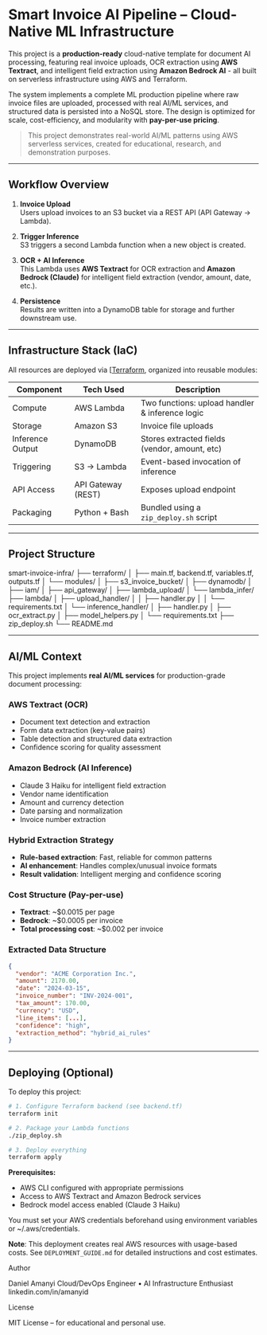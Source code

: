 # Smart Invoice AI Pipeline – Cloud-Native ML Infrastructure

This project is a **production-ready** cloud-native template for document AI processing, featuring real invoice uploads, OCR extraction using **AWS Textract**, and intelligent field extraction using **Amazon Bedrock AI** - all built on serverless infrastructure using AWS and Terraform.

The system implements a complete ML production pipeline where raw invoice files are uploaded, processed with real AI/ML services, and structured data is persisted into a NoSQL store. The design is optimized for scale, cost-efficiency, and modularity with **pay-per-use pricing**.

>  This project demonstrates real-world AI/ML patterns using AWS serverless services, created for educational, research, and demonstration purposes.

---

## Workflow Overview

1. **Invoice Upload**  
   Users upload invoices to an S3 bucket via a REST API (API Gateway → Lambda).

2. **Trigger Inference**  
   S3 triggers a second Lambda function when a new object is created.

3. **OCR + AI Inference**  
   This Lambda uses **AWS Textract** for OCR extraction and **Amazon Bedrock (Claude)** for intelligent field extraction (vendor, amount, date, etc.).

4. **Persistence**  
   Results are written into a DynamoDB table for storage and further downstream use.

---

## Infrastructure Stack (IaC)

All resources are deployed via [[Terraform](https://www.terraform.io/](https://github.com/DanielAmanyi/smart-invoice-infra/tree/main/terraform)), organized into reusable modules:

| Component         | Tech Used              | Description                                      |
|------------------|------------------------|--------------------------------------------------|
| Compute          | AWS Lambda             | Two functions: upload handler & inference logic |
| Storage          | Amazon S3              | Invoice file uploads                             |
| Inference Output | DynamoDB               | Stores extracted fields (vendor, amount, etc)    |
| Triggering       | S3 → Lambda            | Event-based invocation of inference              |
| API Access       | API Gateway (REST)     | Exposes upload endpoint                          |
| Packaging        | Python + Bash          | Bundled using a `zip_deploy.sh` script           |

---

## Project Structure

smart-invoice-infra/
├── terraform/
│ ├── main.tf, backend.tf, variables.tf, outputs.tf
│ └── modules/
│ ├── s3_invoice_bucket/
│ ├── dynamodb/
│ ├── iam/
│ ├── api_gateway/
│ ├── lambda_upload/
│ └── lambda_infer/
├── lambda/
│ ├── upload_handler/
│ │ ├── handler.py
│ │ └── requirements.txt
│ └── inference_handler/
│ ├── handler.py
│ ├── ocr_extract.py
│ ├── model_helpers.py
│ └── requirements.txt
├── zip_deploy.sh
└── README.md


---

## AI/ML Context

This project implements **real AI/ML services** for production-grade document processing:

### AWS Textract (OCR)
- Document text detection and extraction
- Form data extraction (key-value pairs)
- Table detection and structured data extraction
- Confidence scoring for quality assessment

### Amazon Bedrock (AI Inference)
- Claude 3 Haiku for intelligent field extraction
- Vendor name identification
- Amount and currency detection
- Date parsing and normalization
- Invoice number extraction

### Hybrid Extraction Strategy
- **Rule-based extraction**: Fast, reliable for common patterns
- **AI enhancement**: Handles complex/unusual invoice formats
- **Result validation**: Intelligent merging and confidence scoring

### Cost Structure (Pay-per-use)
- **Textract**: ~$0.0015 per page
- **Bedrock**: ~$0.0005 per invoice
- **Total processing cost**: ~$0.002 per invoice

### Extracted Data Structure
```json
{
  "vendor": "ACME Corporation Inc.",
  "amount": 2170.00,
  "date": "2024-03-15",
  "invoice_number": "INV-2024-001",
  "tax_amount": 170.00,
  "currency": "USD",
  "line_items": [...],
  "confidence": "high",
  "extraction_method": "hybrid_ai_rules"
}
```

---

## Deploying (Optional)

To deploy this project:

```bash
# 1. Configure Terraform backend (see backend.tf)
terraform init

# 2. Package your Lambda functions
./zip_deploy.sh

# 3. Deploy everything
terraform apply
```

**Prerequisites:**
- AWS CLI configured with appropriate permissions
- Access to AWS Textract and Amazon Bedrock services
- Bedrock model access enabled (Claude 3 Haiku)

You must set your AWS credentials beforehand using environment variables or ~/.aws/credentials.

**Note**: This deployment creates real AWS resources with usage-based costs. See `DEPLOYMENT_GUIDE.md` for detailed instructions and cost estimates.

 Author

Daniel Amanyi
Cloud/DevOps Engineer • AI Infrastructure Enthusiast
linkedin.com/in/amanyid

License

MIT License – for educational and personal use.
